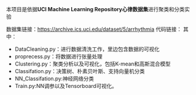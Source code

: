 本项目是依据**UCI Machine Learning Repository心律数据集**进行聚类和分类实验

数据集链接：https://archive.ics.uci.edu/dataset/5/arrhythmia
代码链接：
其中：

- DataCleaning.py：进行数据清洗工作，里边包含数据的可视化
- proprecess.py：将数据进行张量处理
- Clustering.py：聚类分析以及可视化，包括K-mean和高斯混合模型
- Classifation.py：决策树、朴素贝叶斯、支持向量机分类
- NN_Classifation.py:神经网络分类
- Train.py:NN调参以及Tensorboard可视化。